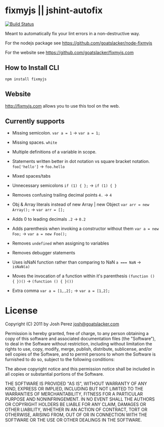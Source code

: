 # fixmyjs || jshint-autofix

[![Build Status](https://secure.travis-ci.org/goatslacker/jshint-autofix.png)](http://travis-ci.org/goatslacker/jshint-autofix)

Meant to automatically fix your lint errors in a non-destructive way.

For the nodejs package see https://github.com/goatslacker/node-fixmyjs

For the website see https://github.com/goatslacker/fixmyjs.com

## How to Install CLI

    npm install fixmyjs

## Website

http://fixmyjs.com allows you to use this tool on the web.

## Currently supports

* Missing semicolon. `var a = 1` -> `var a = 1;`

* Missing spaces. `white`

* Multiple definitions of a variable in scope.

* Statements written better in dot notation vs square bracket notation. `foo['hello']` -> `foo.hello`

* Mixed spaces/tabs

* Unnecessary semicolons `if (1) { };` -> `if (1) { }`

* Removes confusing trailing decimal points `4.` -> `4`

* Obj & Array literals instead of new Array | new Object `var arr = new Array();` -> `var arr = [];`

* Adds 0 to leading decimals `.2` -> `0.2`

* Adds parenthesis when invoking a constructor without them `var a = new Foo;` -> `var a = new Foo();`

* Removes `undefined` when assigning to variables

* Removes debugger statements

* Uses isNaN function rather than comparing to NaN `a === NaN` -> `isNaN(a)`

* Moves the invocation of a function within it's parenthesis `(function () { })()` -> `(function () { }())`

* Extra comma `var a = [1,,2];` -> `var a = [1,2];`

# License

Copyright (C) 2011 by Josh Perez <josh@goatslacker.com>

Permission is hereby granted, free of charge, to any person obtaining a copy
of this software and associated documentation files (the "Software"), to deal
in the Software without restriction, including without limitation the rights
to use, copy, modify, merge, publish, distribute, sublicense, and/or sell
copies of the Software, and to permit persons to whom the Software is
furnished to do so, subject to the following conditions:

The above copyright notice and this permission notice shall be included in
all copies or substantial portions of the Software.

THE SOFTWARE IS PROVIDED "AS IS", WITHOUT WARRANTY OF ANY KIND, EXPRESS OR
IMPLIED, INCLUDING BUT NOT LIMITED TO THE WARRANTIES OF MERCHANTABILITY,
FITNESS FOR A PARTICULAR PURPOSE AND NONINFRINGEMENT. IN NO EVENT SHALL THE
AUTHORS OR COPYRIGHT HOLDERS BE LIABLE FOR ANY CLAIM, DAMAGES OR OTHER
LIABILITY, WHETHER IN AN ACTION OF CONTRACT, TORT OR OTHERWISE, ARISING FROM,
OUT OF OR IN CONNECTION WITH THE SOFTWARE OR THE USE OR OTHER DEALINGS IN
THE SOFTWARE.
